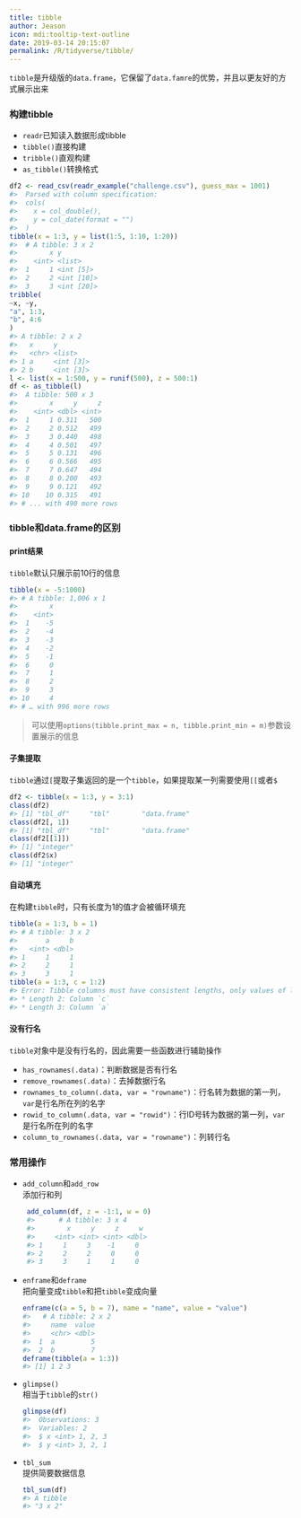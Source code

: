 ```yaml
---
title: tibble
author: Jeason
icon: mdi:tooltip-text-outline
date: 2019-03-14 20:15:07
permalink: /R/tidyverse/tibble/
---
```


`tibble`是升级版的`data.frame`，它保留了`data.famre`的优势，并且以更友好的方式展示出来  

### 构建tibble  

+ `readr`已知读入数据形成tibble  
+ `tibble()`直接构建  
+ `tribble()`直观构建  
+ `as_tibble()`转换格式  

```r
df2 <- read_csv(readr_example("challenge.csv"), guess_max = 1001)
#>  Parsed with column specification:
#>  cols(
#>    x = col_double(),
#>    y = col_date(format = "")
#>  )
tibble(x = 1:3, y = list(1:5, 1:10, 1:20))
#>  # A tibble: 3 x 2
#>        x y         
#>    <int> <list>    
#>  1     1 <int [5]> 
#>  2     2 <int [10]>
#>  3     3 <int [20]>
tribble(
~x, ~y,
"a", 1:3,
"b", 4:6
)
#> A tibble: 2 x 2
#>   x     y        
#>   <chr> <list>   
#> 1 a     <int [3]>
#> 2 b     <int [3]>
l <- list(x = 1:500, y = runif(500), z = 500:1)
df <- as_tibble(l)
#>  A tibble: 500 x 3
#>        x     y     z
#>    <int> <dbl> <int>
#>  1     1 0.311   500
#>  2     2 0.512   499
#>  3     3 0.440   498
#>  4     4 0.501   497
#>  5     5 0.131   496
#>  6     6 0.566   495
#>  7     7 0.647   494
#>  8     8 0.200   493
#>  9     9 0.121   492
#> 10    10 0.315   491
#> # ... with 490 more rows
```

### tibble和data.frame的区别  

#### print结果  
`tibble`默认只展示前10行的信息  

```r
tibble(x = -5:1000)
#> # A tibble: 1,006 x 1
#>        x
#>    <int>
#>  1    -5
#>  2    -4
#>  3    -3
#>  4    -2
#>  5    -1
#>  6     0
#>  7     1
#>  8     2
#>  9     3
#> 10     4
#> # … with 996 more rows
```

> 可以使用`options(tibble.print_max = n, tibble.print_min = m)`参数设置展示的信息  

#### 子集提取  

`tibble`通过`[`提取子集返回的是一个`tibble`，如果提取某一列需要使用`[[`或者`$`  

```r
df2 <- tibble(x = 1:3, y = 3:1)
class(df2)
#> [1] "tbl_df"     "tbl"        "data.frame"
class(df2[, 1])
#> [1] "tbl_df"     "tbl"        "data.frame"
class(df2[[1]])
#> [1] "integer"
class(df2$x)
#> [1] "integer"
```

#### 自动填充  

在构建`tibble`时，只有长度为1的值才会被循环填充  

```r
tibble(a = 1:3, b = 1)
#> # A tibble: 3 x 2
#>       a     b
#>   <int> <dbl>
#> 1     1     1
#> 2     2     1
#> 3     3     1
tibble(a = 1:3, c = 1:2)
#> Error: Tibble columns must have consistent lengths, only values of length one are recycled:
#> * Length 2: Column `c`
#> * Length 3: Column `a`
```

#### 没有行名  

`tibble`对象中是没有行名的，因此需要一些函数进行辅助操作  

+ `has_rownames(.data)`：判断数据是否有行名  
+ `remove_rownames(.data)`：去掉数据行名  
+ `rownames_to_column(.data, var = "rowname")`：行名转为数据的第一列，`var`是行名所在列的名字  
+ `rowid_to_column(.data, var = "rowid")`：行ID号转为数据的第一列，`var`是行名所在列的名字  
+ `column_to_rownames(.data, var = "rowname")`：列转行名  

### 常用操作  

+ `add_column`和`add_row`  
  添加行和列  
  ```r
   add_column(df, z = -1:1, w = 0)
   #>      # A tibble: 3 x 4
   #>        x     y     z     w
   #>     <int> <int> <int> <dbl>
   #> 1     1     3    -1     0
   #> 2     2     2     0     0
   #> 3     3     1     1     0
  ```
+ `enframe`和`deframe`  
  把向量变成`tibble`和把`tibble`变成向量  
  ```r
  enframe(c(a = 5, b = 7), name = "name", value = "value")
  #>   # A tibble: 2 x 2
  #>     name  value
  #>     <chr> <dbl>
  #>  1  a         5
  #>  2  b         7
  deframe(tibble(a = 1:3))
  #> [1] 1 2 3
  ```
+ `glimpse()`  
  相当于`tibble`的`str()`  
  ```r
  glimpse(df)
  #>  Observations: 3
  #>  Variables: 2
  #>  $ x <int> 1, 2, 3
  #>  $ y <int> 3, 2, 1
  ```
+ `tbl_sum`  
  提供简要数据信息
  ```r
  tbl_sum(df)
  #> A tibble 
  #> "3 x 2" 
  ```
